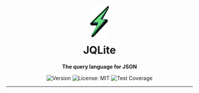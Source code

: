 <div align="center" style="margin-top: 40px">
    <img src="./public/svg-logo-bg-trans-cropped.svg" alt="JQLite Logo" width="50px"/>
    <h1 style="margin-top: 15px;">JQLite</h1>
    <p><b>The query language for JSON</b></p>
</div>

<p align="center">
  <img src="https://img.shields.io/badge/version-0.0.0-green" alt="Version" />
  <img src="https://img.shields.io/badge/License-MIT-blue.svg" alt="License: MIT">
  <img src="https://img.shields.io/codecov/c/github/Jay-Karia/jqlite?style=flat-round" alt="Test Coverage">
</p>

---
